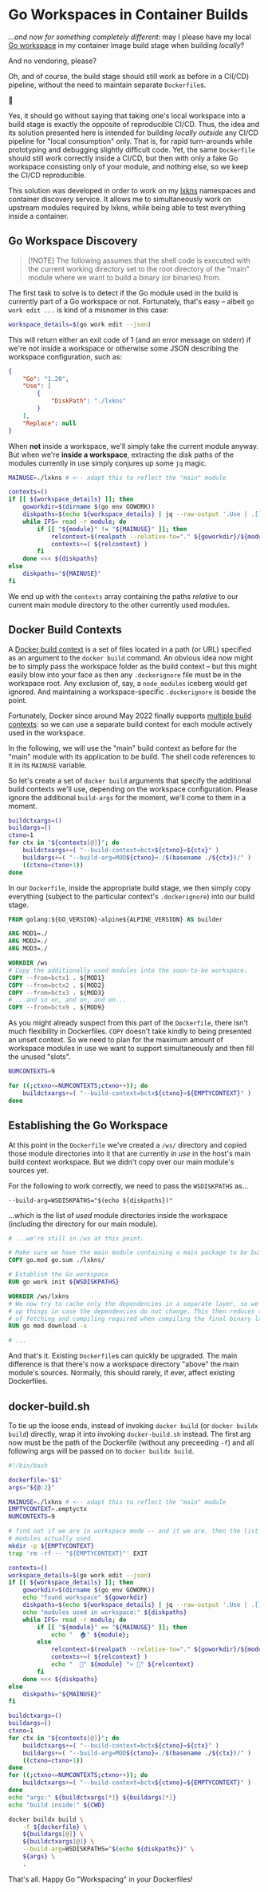 # Go Workspaces in Container Builds

_...and now for something completely different_: may I please have my local [Go
workspace](https://go.dev/blog/get-familiar-with-workspaces) in my container
image build stage when building _locally_?

And no vendoring, please?

Oh, and of course, the build stage should still work as before in a CI(/CD)
pipeline, without the need to maintain separate `Dockerfile`s.

🤯

Yes, it should go without saying that taking one's local workspace into a build
stage is exactly the opposite of reproducible CI/CD. Thus, the idea and its
solution presented here is intended for building _locally outside_ any CI/CD
pipeline for "local consumption" only. That is, for rapid turn-arounds while
prototyping and debugging slightly difficult code. Yet, the same `Dockerfile`
should still work correctly inside a CI/CD, but then with only a fake Go
workspace consisting only of your module, and nothing else, so we keep the CI/CD
reproducible.

This solution was developed in order to work on my
[lxkns](https://github.com/thediveo/lxkns) namespaces and container discovery
service. It allows me to simultaneously work on upstream modules required by
lxkns, while being able to test everything inside a container.

## Go Workspace Discovery

> [!NOTE] The following assumes that the shell code is executed with the current
> working directory set to the root directory of the "main" module where we want
> to build a binary (or binaries) from.

The first task to solve is to detect if the Go module used in the build is
currently part of a Go workspace or not. Fortunately, that's easy – albeit `go
work edit ...` is kind of a misnomer in this case:

```bash
workspace_details=$(go work edit --json)
```

This will return either an exit code of 1 (and an error message on stderr) if
we're not inside a workspace or otherwise some JSON describing the workspace
configuration, such as:

```json
{
    "Go": "1.20",
    "Use": [
        {
            "DiskPath": "./lxkns"
        }
    ],
    "Replace": null
}
```

When **not** inside a workspace, we'll simply take the current module anyway.
But when we're **inside a workspace**, extracting the disk paths of the modules
currently in use simply conjures up some `jq` magic.

```bash
MAINUSE=./lxkns # <-- adapt this to reflect the "main" module

contexts=()
if [[ ${workspace_details} ]]; then
    goworkdir=$(dirname $(go env GOWORK))
    diskpaths=$(echo ${workspace_details} | jq --raw-output '.Use | .[]? | .DiskPath')
    while IFS= read -r module; do
        if [[ "${module}" != "${MAINUSE}" ]]; then
            relcontext=$(realpath --relative-to="." ${goworkdir}/${module})
            contexts+=( ${relcontext} )
        fi
    done <<< ${diskpaths}
else
    diskpaths="${MAINUSE}"
fi
```

We end up with the `contexts` array containing the paths _relative_ to our
current main module directory to the other currently used modules. 

## Docker Build Contexts

A [Docker build context](https://docs.docker.com/build/building/context/) is a
set of files located in a path (or URL) specified as an argument to the `docker
build` command. An obvious idea now might be to simply pass the workspace folder
as the build context – but this might easily blow into your face as then any
`.dockerignore` file must be in the workspace root. Any exclusion of, say, a
`node_modules` iceberg would get ignored. And maintaining a workspace-specific
`.dockerignore` is beside the point.

Fortunately, Docker since around May 2022 finally supports [multiple build
contexts](https://www.docker.com/blog/dockerfiles-now-support-multiple-build-contexts/):
so we can use a separate build context for each module actively used in the
workspace.

In the following, we will use the "main" build context as before for the "main"
module with its application to be build. The shell code references to it in its
`MAINUSE` variable.

So let's create a set of `docker build` arguments that specify the additional
build contexts we'll use, depending on the workspace configuration. Please
ignore the additional `build-args` for the moment, we'll come to them in a
moment.

```bash
buildctxargs=()
buildargs=()
ctxno=1
for ctx in "${contexts[@]}"; do
    buildctxargs+=( "--build-context=bctx${ctxno}=${ctx}" )
    buildargs+=( "--build-arg=MOD${ctxno}=./$(basename ./${ctx})/" )
    ((ctxno=ctxno+1))
done
```

In our `Dockerfile`, inside the appropriate build stage, we then simply copy
everything (subject to the particular context's `.dockerignore`) into our build
stage.

```dockerfile
FROM golang:${GO_VERSION}-alpine${ALPINE_VERSION} AS builder

ARG MOD1=./
ARG MOD2=./
ARG MOD3=./

WORKDIR /ws
# Copy the additionally used modules into the soon-to-be workspace.
COPY --from=bctx1 . ${MOD1}
COPY --from=bctx2 . ${MOD2}
COPY --from=bctx3 . ${MOD3}
# ...and so on, and on, and on...
COPY --from=bctx9 . ${MOD9}
```

As you might already suspect from this part of the `Dockerfile`, there isn't
much flexibility in Dockerfiles. `COPY` doesn't take kindly to being presented
an unset context. So we need to plan for the maximum amount of workspace modules
in use we want to support simultaneously and then fill the unused "slots".

```bash
NUMCONTEXTS=9

for ((;ctxno<=NUMCONTEXTS;ctxno++)); do
    buildctxargs+=( "--build-context=bctx${ctxno}=${EMPTYCONTEXT}" )
done
```

## Establishing the Go Workspace

At this point in the `Dockerfile` we've created a `/ws/` directory and copied
those module directories into it that are currently _in use_ in the host's main
build context workspace. But we didn't copy over our main module's sources yet.

For the following to work correctly, we need to pass the `WSDISKPATHS` as...

```
--build-arg=WSDISKPATHS="$(echo ${diskpaths})"
```

...which is the list of _used_ module directories inside the workspace
(including the directory for our main module).

```dockerfile
# ...we're still in /ws at this point.

# Make sure we have the main module containing a main package to be build...
COPY go.mod go.sum ./lxkns/

# Establish the Go workspace
RUN go work init ${WSDISKPATHS}

WORKDIR /ws/lxkns
# We now try to cache only the dependencies in a separate layer, so we can speed
# up things in case the dependencies do not change. This then reduces the amount
# of fetching and compiling required when compiling the final binary later.
RUN go mod download -x

# ...
```

And that's it. Existing `Dockerfile`s can quickly be upgraded. The main
difference is that there's now a workspace directory "above" the main module's
sources. Normally, this should rarely, if ever, affect existing Dockerfiles.

## docker-build.sh

To tie up the loose ends, instead of invoking `docker build` (or `docker buildx
build`) directly, wrap it into invoking `docker-build.sh` instead. The first arg
now must be the path of the Dockerfile (without any preceeding `-f`) and all
following args will be passed on to `docker buildx build`.

```bash
#!/bin/bash

dockerfile="$1"
args="${@:2}"

MAINUSE=./lxkns # <-- adapt this to reflect the "main" module
EMPTYCONTEXT=.emptyctx
NUMCONTEXTS=9

# find out if we are in workspace mode -- and it we are, then the list of
# modules actually used.
mkdir -p ${EMPTYCONTEXT}
trap 'rm -rf -- "${EMPTYCONTEXT}"' EXIT

contexts=()
workspace_details=$(go work edit --json)
if [[ ${workspace_details} ]]; then
    goworkdir=$(dirname $(go env GOWORK))
    echo "found workspace" ${goworkdir}
    diskpaths=$(echo ${workspace_details} | jq --raw-output '.Use | .[]? | .DiskPath')
    echo "modules used in workspace:" ${diskpaths}
    while IFS= read -r module; do
        if [[ "${module}" == "${MAINUSE}" ]]; then
            echo "  🏠" ${module};
        else
            relcontext=$(realpath --relative-to="." ${goworkdir}/${module})
            contexts+=( ${relcontext} )
            echo "  🧩" ${module} "» 📁" ${relcontext}
        fi
    done <<< ${diskpaths}
else
    diskpaths="${MAINUSE}"
fi

buildctxargs=()
buildargs=()
ctxno=1
for ctx in "${contexts[@]}"; do
    buildctxargs+=( "--build-context=bctx${ctxno}=${ctx}" )
    buildargs+=( "--build-arg=MOD${ctxno}=./$(basename ./${ctx})/" )
    ((ctxno=ctxno+1))
done
for ((;ctxno<=NUMCONTEXTS;ctxno++)); do
    buildctxargs+=( "--build-context=bctx${ctxno}=${EMPTYCONTEXT}" )
done
echo "args:" ${buildctxargs[*]} ${buildargs[*]}
echo "build inside:" ${CWD}

docker buildx build \
    -f ${dockerfile} \
    ${buildargs[@]} \
    ${buildctxargs[@]} \
    --build-arg=WSDISKPATHS="$(echo ${diskpaths})" \
    ${args} \
    .
```

That's all. Happy Go "Workspacing" in your Dockerfiles!
